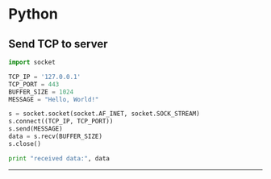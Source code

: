 Python
===

## Send TCP to server
```python
import socket

TCP_IP = '127.0.0.1'
TCP_PORT = 443
BUFFER_SIZE = 1024
MESSAGE = "Hello, World!"

s = socket.socket(socket.AF_INET, socket.SOCK_STREAM)
s.connect((TCP_IP, TCP_PORT))
s.send(MESSAGE)
data = s.recv(BUFFER_SIZE)
s.close()

print "received data:", data
```
---